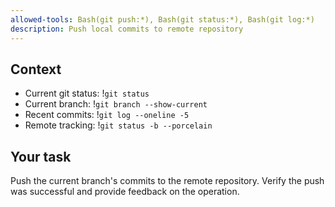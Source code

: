 ```yaml
---
allowed-tools: Bash(git push:*), Bash(git status:*), Bash(git log:*)
description: Push local commits to remote repository
---
```


## Context

- Current git status: !`git status`
- Current branch: !`git branch --show-current`
- Recent commits: !`git log --oneline -5`
- Remote tracking: !`git status -b --porcelain`

## Your task

Push the current branch's commits to the remote repository. Verify the push was successful and provide feedback on the operation.
